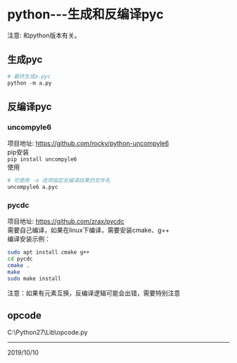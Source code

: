 # python---生成和反编译pyc

注意: 和python版本有关。  


## 生成pyc
```python
# 最终生成a.pyc
python -m a.py
```


## 反编译pyc

### uncompyle6
项目地址: https://github.com/rocky/python-uncompyle6  
pip安装  
`pip install uncompyle6`  
使用  
```r
# 可使用 -o 选项指定反编译结果的文件名
uncompyle6 a.pyc
```

### pycdc
项目地址: https://github.com/zrax/pycdc  
需要自己编译，如果在linux下编译，需要安装cmake、g++  
编译安装示例：  
```bash
sudo apt install cmake g++
cd pycdc
cmake .
make
sudo make install
```

注意：如果有元素互换，反编译逻辑可能会出错，需要特别注意  


## opcode
C:\Python27\Lib\opcode.py  


---
2019/10/10  

